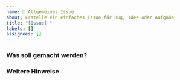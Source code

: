 ```yaml
---
name: 📝 Allgemeines Issue
about: Erstelle ein einfaches Issue für Bug, Idee oder Aufgabe
title: "[Issue] "
labels: []
assignees: []
---
```


### Was soll gemacht werden?

<!-- Beschreibe kurz, worum es geht -->

### Weitere Hinweise

<!-- Optional: Kontext, Links, Screenshots etc. -->
